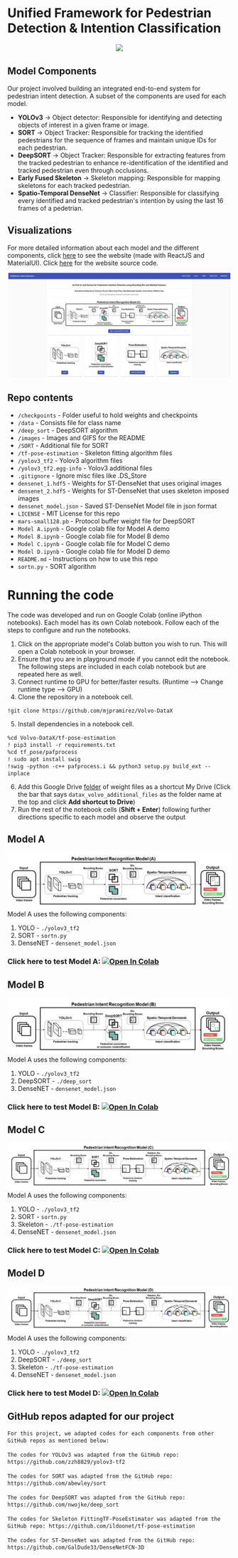 # Unified Framework for Pedestrian Detection & Intention Classification 



<p align='center'>
    <img src="./images/modelC2.gif" width="400px"/>
</p>

## Model Components
Our project involved building an integrated end-to-end system for pedestrian intent detection. A subset of the components are used for each model.
* **YOLOv3** -> Object detector: Responsible for identifying and detecting objects of interest in a given frame or image.
* **SORT** -> Object Tracker: Responsible for tracking the identified pedestrians for the sequence of frames and maintain unique IDs for each pedestrian.
* **DeepSORT** -> Object Tracker: Responsible for extracting features from the tracked pedestrian to enhance re-identification of the identified and tracked pedestrian even through occlusions.
* **Early Fused Skeleton** -> Skeleton mapping: Responsible for mapping skeletons for each tracked pedestrian.
* **Spatio-Temporal DenseNet** -> Classifier: Responsible for classifying every identified and tracked pedestrian's intention by using the last 16 frames of a pedetrian.

## Visualizations
For more detailed information about each model and the different components, click [here](https://matthew29tang.github.io/pid-model/) to see the website (made with ReactJS and MaterialUI). Click [here](https://github.com/matthew29tang/pid-model) for the website source code.

<p align='center'>
<a href='https://matthew29tang.github.io/pid-model/#/'>
<img src="images/website.JPG?raw=true" width="500px"/>
</a>
</p>

## Repo contents
* `/checkpoints` - Folder useful to hold weights and checkpoints
* `/data` - Consists file for class name
* `/deep_sort` - DeepSORT algorithm 
* `/images` - Images and GIFS for the README
* `/SORT` - Additional file for SORT
* `/tf-pose-estimation` - Skeleton fitting algorithm files
* `/yolov3_tf2` - Yolov3 algorithm files
* `/yolov3_tf2.egg-info` - Yolov3 additional files
* `.gitignore` - Ignore misc files like .DS_Store
* `densenet_1.hdf5` - Weights for ST-DenseNet that uses original images
* `densenet_2.hdf5` - Weights for ST-DenseNet that uses skeleton imposed images
* `densenet_model.json` - Saved ST-DenseNet Model file in json format
* `LICENSE` - MIT License for this repo
* `mars-small128.pb` - Protocol buffer weight file for DeepSORT
* `Model A.ipynb` - Google colab file for Model A demo
* `Model B.ipynb` - Google colab file for Model B demo
* `Model C.ipynb` - Google colab file for Model C demo
* `Model D.ipynb` - Google colab file for Model D demo
* `README.md` - Instructions on how to use this repo
* `sortn.py` - SORT algorithm

# Running the code
The code was developed and run on Google Colab (online iPython notebooks). Each model has its own Colab notebook. Follow each of the steps to configure and run the notebooks.
1. Click on the appropriate model's Colab button you wish to run. This will open a Colab notebook in your browser.
2. Ensure that you are in playground mode if you cannot edit the notebook. The following steps are included in each colab notebook but are repeated here as well.
3. Connect runtime to GPU for better/faster results. (Runtime --> Change runtime type --> GPU)
4. Clone the repository in a notebook cell.
```
!git clone https://github.com/mjpramirez/Volvo-DataX
```
5. Install dependencies in a notebook cell.
```
%cd Volvo-DataX/tf-pose-estimation
! pip3 install -r requirements.txt
%cd tf_pose/pafprocess
! sudo apt install swig
!swig -python -c++ pafprocess.i && python3 setup.py build_ext --inplace
```
6. Add this Google Drive [folder](https://drive.google.com/drive/folders/1HxKtxBva3US2AJfohlKfjYSdhHvjt2Yc?usp=sharing) of weight files as a shortcut My Drive (Click the bar that says `datax_volvo_additional_files` as the folder name at the top and click **Add shortcut to Drive**)
7. Run the rest of the notebook cells (**Shift + Enter**) following further directions specific to each model and observe the output

## Model A
![model A](./images/modelA.png)
Model A uses the following components:
1. YOLO - `./yolov3_tf2`
2. SORT - `sortn.py`
3. DenseNET - `densenet_model.json`

### Click here to test Model A: [![Open In Colab](https://colab.research.google.com/assets/colab-badge.svg)](https://colab.research.google.com/drive/1InGYCg_SEosqumijaGyWzC9VoLPm5ZEx?usp=sharing)

## Model B
![model B](./images/modelB.png)
Model A uses the following components:
1. YOLO - `./yolov3_tf2`
2. DeepSORT - `./deep_sort`
3. DenseNET - `densenet_model.json`

### Click here to test Model B: [![Open In Colab](https://colab.research.google.com/assets/colab-badge.svg)](https://colab.research.google.com/drive/19YmKS3KZvl86tDN4CWDEZ7lPWjFWWrQQ?usp=sharing)

## Model C
![model C](./images/modelC.png)
Model A uses the following components:
1. YOLO - `./yolov3_tf2`
2. SORT - `sortn.py`
3. Skeleton - `./tf-pose-estimation`
4. DenseNET - `densenet_model.json`

### Click here to test Model C: [![Open In Colab](https://colab.research.google.com/assets/colab-badge.svg)](https://colab.research.google.com/drive/1d8PEeSdVlP0JogKwkytvFeyXXPu_qfXg?usp=sharing)

## Model D
![model D](./images/modelD.png)
Model A uses the following components:
1. YOLO - `./yolov3_tf2`
2. DeepSORT - `./deep_sort`
3. Skeleton - `./tf-pose-estimation`
4. DenseNET - `densenet_model.json`

### Click here to test Model D: [![Open In Colab](https://colab.research.google.com/assets/colab-badge.svg)](https://colab.research.google.com/drive/1zBR_MaibETkvZWhUiWrnwhQbmJRnko9j?usp=sharing)


## GitHub repos adapted for our project
```
For this project, we adapted codes for each components from other GitHub repos as mentioned below:

The codes for YOLOv3 was adapted from the GitHub repo: https://github.com/zzh8829/yolov3-tf2

The codes for SORT was adapted from the GitHub repo: https://github.com/abewley/sort

The codes for DeepSORT was adapted from the GitHub repo: https://github.com/nwojke/deep_sort

The codes for Skeleton FittingTF-PoseEstimator was adapted from the GitHub repo: https://github.com/ildoonet/tf-pose-estimation

The codes for ST-DenseNet was adapted from the GitHub repo: https://github.com/GalDude33/DenseNetFCN-3D
```
